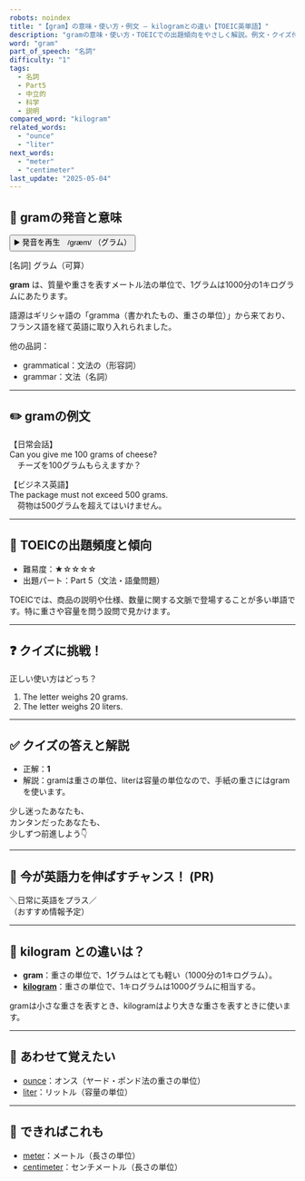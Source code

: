 ```yaml
---
robots: noindex
title: "【gram】の意味・使い方・例文 ― kilogramとの違い【TOEIC英単語】"
description: "gramの意味・使い方・TOEICでの出題傾向をやさしく解説。例文・クイズ付きでkilogramとの違いもわかりやすく学べます。"
word: "gram"
part_of_speech: "名詞"
difficulty: "1"
tags:
  - 名詞
  - Part5
  - 中立的
  - 科学
  - 説明
compared_word: "kilogram"
related_words:
  - "ounce"
  - "liter"
next_words:
  - "meter"
  - "centimeter"
last_update: "2025-05-04"
---
```


## 🔰 gramの発音と意味

<button class="play-audio" onclick="playTTS('gram')">
  <span class="play-audio-main">
    ▶️ 発音を再生　/græm/
  </span>
  <span class="play-audio-sub">
    （グラム）
  </span>
</button>

[名詞] グラム（可算）

**gram** は、質量や重さを表すメートル法の単位で、1グラムは1000分の1キログラムにあたります。

語源はギリシャ語の「gramma（書かれたもの、重さの単位）」から来ており、フランス語を経て英語に取り入れられました。

他の品詞：  
- grammatical：文法の（形容詞）
- grammar：文法（名詞）

---

## ✏️ gramの例文

【日常会話】  
Can you give me 100 grams of cheese?  
　チーズを100グラムもらえますか？

【ビジネス英語】  
The package must not exceed 500 grams.  
　荷物は500グラムを超えてはいけません。

---

## 🎯 TOEICの出題頻度と傾向

- 難易度：★☆☆☆☆
- 出題パート：Part 5（文法・語彙問題）

TOEICでは、商品の説明や仕様、数量に関する文脈で登場することが多い単語です。特に重さや容量を問う設問で見かけます。

---

## ❓ クイズに挑戦！

正しい使い方はどっち？

1. The letter weighs 20 grams.
2. The letter weighs 20 liters.

---

## ✅ クイズの答えと解説

- 正解：**1**
- 解説：gramは重さの単位、literは容量の単位なので、手紙の重さにはgramを使います。

少し迷ったあなたも、  
カンタンだったあなたも、  
少しずつ前進しよう👇️

---

## 🚀 今が英語力を伸ばすチャンス！ (PR)

<div class="info-center">
＼日常に英語をプラス／<br>  
（おすすめ情報予定）
</div>

---

## 🤔  kilogram との違いは？

- **gram**：重さの単位で、1グラムはとても軽い（1000分の1キログラム）。
- **[kilogram](/kilogram)**：重さの単位で、1キログラムは1000グラムに相当する。

gramは小さな重さを表すとき、kilogramはより大きな重さを表すときに使います。

---

## 🧩 あわせて覚えたい

- [ounce](/ounce)：オンス（ヤード・ポンド法の重さの単位）
- [liter](/liter)：リットル（容量の単位）

---

## 📖 できればこれも

- [meter](/meter)：メートル（長さの単位）
- [centimeter](/centimeter)：センチメートル（長さの単位）

<!-- cvid: aid05_bid23 -->
